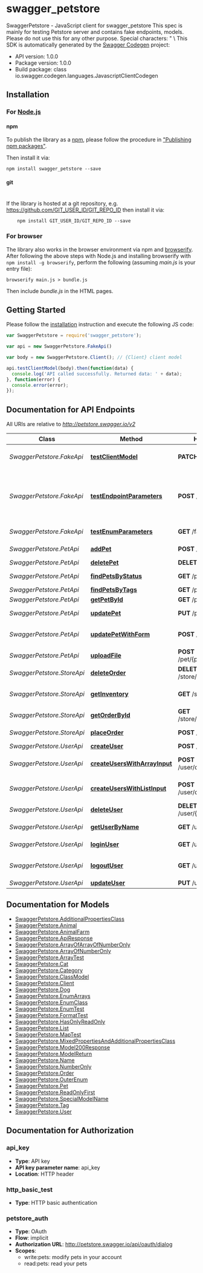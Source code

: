 # swagger_petstore

SwaggerPetstore - JavaScript client for swagger_petstore
This spec is mainly for testing Petstore server and contains fake endpoints, models. Please do not use this for any other purpose. Special characters: \" \\
This SDK is automatically generated by the [Swagger Codegen](https://github.com/swagger-api/swagger-codegen) project:

- API version: 1.0.0
- Package version: 1.0.0
- Build package: class io.swagger.codegen.languages.JavascriptClientCodegen

## Installation

### For [Node.js](https://nodejs.org/)

#### npm

To publish the library as a [npm](https://www.npmjs.com/),
please follow the procedure in ["Publishing npm packages"](https://docs.npmjs.com/getting-started/publishing-npm-packages).

Then install it via:

```shell
npm install swagger_petstore --save
```

#### git
#
If the library is hosted at a git repository, e.g.
https://github.com/GIT_USER_ID/GIT_REPO_ID
then install it via:

```shell
    npm install GIT_USER_ID/GIT_REPO_ID --save
```

### For browser

The library also works in the browser environment via npm and [browserify](http://browserify.org/). After following
the above steps with Node.js and installing browserify with `npm install -g browserify`,
perform the following (assuming *main.js* is your entry file):

```shell
browserify main.js > bundle.js
```

Then include *bundle.js* in the HTML pages.

## Getting Started

Please follow the [installation](#installation) instruction and execute the following JS code:

```javascript
var SwaggerPetstore = require('swagger_petstore');

var api = new SwaggerPetstore.FakeApi()

var body = new SwaggerPetstore.Client(); // {Client} client model

api.testClientModel(body).then(function(data) {
  console.log('API called successfully. Returned data: ' + data);
}, function(error) {
  console.error(error);
});


```

## Documentation for API Endpoints

All URIs are relative to *http://petstore.swagger.io/v2*

Class | Method | HTTP request | Description
------------ | ------------- | ------------- | -------------
*SwaggerPetstore.FakeApi* | [**testClientModel**](docs/FakeApi.md#testClientModel) | **PATCH** /fake | To test \&quot;client\&quot; model
*SwaggerPetstore.FakeApi* | [**testEndpointParameters**](docs/FakeApi.md#testEndpointParameters) | **POST** /fake | Fake endpoint for testing various parameters 假端點 偽のエンドポイント 가짜 엔드 포인트 
*SwaggerPetstore.FakeApi* | [**testEnumParameters**](docs/FakeApi.md#testEnumParameters) | **GET** /fake | To test enum parameters
*SwaggerPetstore.PetApi* | [**addPet**](docs/PetApi.md#addPet) | **POST** /pet | Add a new pet to the store
*SwaggerPetstore.PetApi* | [**deletePet**](docs/PetApi.md#deletePet) | **DELETE** /pet/{petId} | Deletes a pet
*SwaggerPetstore.PetApi* | [**findPetsByStatus**](docs/PetApi.md#findPetsByStatus) | **GET** /pet/findByStatus | Finds Pets by status
*SwaggerPetstore.PetApi* | [**findPetsByTags**](docs/PetApi.md#findPetsByTags) | **GET** /pet/findByTags | Finds Pets by tags
*SwaggerPetstore.PetApi* | [**getPetById**](docs/PetApi.md#getPetById) | **GET** /pet/{petId} | Find pet by ID
*SwaggerPetstore.PetApi* | [**updatePet**](docs/PetApi.md#updatePet) | **PUT** /pet | Update an existing pet
*SwaggerPetstore.PetApi* | [**updatePetWithForm**](docs/PetApi.md#updatePetWithForm) | **POST** /pet/{petId} | Updates a pet in the store with form data
*SwaggerPetstore.PetApi* | [**uploadFile**](docs/PetApi.md#uploadFile) | **POST** /pet/{petId}/uploadImage | uploads an image
*SwaggerPetstore.StoreApi* | [**deleteOrder**](docs/StoreApi.md#deleteOrder) | **DELETE** /store/order/{orderId} | Delete purchase order by ID
*SwaggerPetstore.StoreApi* | [**getInventory**](docs/StoreApi.md#getInventory) | **GET** /store/inventory | Returns pet inventories by status
*SwaggerPetstore.StoreApi* | [**getOrderById**](docs/StoreApi.md#getOrderById) | **GET** /store/order/{orderId} | Find purchase order by ID
*SwaggerPetstore.StoreApi* | [**placeOrder**](docs/StoreApi.md#placeOrder) | **POST** /store/order | Place an order for a pet
*SwaggerPetstore.UserApi* | [**createUser**](docs/UserApi.md#createUser) | **POST** /user | Create user
*SwaggerPetstore.UserApi* | [**createUsersWithArrayInput**](docs/UserApi.md#createUsersWithArrayInput) | **POST** /user/createWithArray | Creates list of users with given input array
*SwaggerPetstore.UserApi* | [**createUsersWithListInput**](docs/UserApi.md#createUsersWithListInput) | **POST** /user/createWithList | Creates list of users with given input array
*SwaggerPetstore.UserApi* | [**deleteUser**](docs/UserApi.md#deleteUser) | **DELETE** /user/{username} | Delete user
*SwaggerPetstore.UserApi* | [**getUserByName**](docs/UserApi.md#getUserByName) | **GET** /user/{username} | Get user by user name
*SwaggerPetstore.UserApi* | [**loginUser**](docs/UserApi.md#loginUser) | **GET** /user/login | Logs user into the system
*SwaggerPetstore.UserApi* | [**logoutUser**](docs/UserApi.md#logoutUser) | **GET** /user/logout | Logs out current logged in user session
*SwaggerPetstore.UserApi* | [**updateUser**](docs/UserApi.md#updateUser) | **PUT** /user/{username} | Updated user


## Documentation for Models

 - [SwaggerPetstore.AdditionalPropertiesClass](docs/AdditionalPropertiesClass.md)
 - [SwaggerPetstore.Animal](docs/Animal.md)
 - [SwaggerPetstore.AnimalFarm](docs/AnimalFarm.md)
 - [SwaggerPetstore.ApiResponse](docs/ApiResponse.md)
 - [SwaggerPetstore.ArrayOfArrayOfNumberOnly](docs/ArrayOfArrayOfNumberOnly.md)
 - [SwaggerPetstore.ArrayOfNumberOnly](docs/ArrayOfNumberOnly.md)
 - [SwaggerPetstore.ArrayTest](docs/ArrayTest.md)
 - [SwaggerPetstore.Cat](docs/Cat.md)
 - [SwaggerPetstore.Category](docs/Category.md)
 - [SwaggerPetstore.ClassModel](docs/ClassModel.md)
 - [SwaggerPetstore.Client](docs/Client.md)
 - [SwaggerPetstore.Dog](docs/Dog.md)
 - [SwaggerPetstore.EnumArrays](docs/EnumArrays.md)
 - [SwaggerPetstore.EnumClass](docs/EnumClass.md)
 - [SwaggerPetstore.EnumTest](docs/EnumTest.md)
 - [SwaggerPetstore.FormatTest](docs/FormatTest.md)
 - [SwaggerPetstore.HasOnlyReadOnly](docs/HasOnlyReadOnly.md)
 - [SwaggerPetstore.List](docs/List.md)
 - [SwaggerPetstore.MapTest](docs/MapTest.md)
 - [SwaggerPetstore.MixedPropertiesAndAdditionalPropertiesClass](docs/MixedPropertiesAndAdditionalPropertiesClass.md)
 - [SwaggerPetstore.Model200Response](docs/Model200Response.md)
 - [SwaggerPetstore.ModelReturn](docs/ModelReturn.md)
 - [SwaggerPetstore.Name](docs/Name.md)
 - [SwaggerPetstore.NumberOnly](docs/NumberOnly.md)
 - [SwaggerPetstore.Order](docs/Order.md)
 - [SwaggerPetstore.OuterEnum](docs/OuterEnum.md)
 - [SwaggerPetstore.Pet](docs/Pet.md)
 - [SwaggerPetstore.ReadOnlyFirst](docs/ReadOnlyFirst.md)
 - [SwaggerPetstore.SpecialModelName](docs/SpecialModelName.md)
 - [SwaggerPetstore.Tag](docs/Tag.md)
 - [SwaggerPetstore.User](docs/User.md)


## Documentation for Authorization


### api_key

- **Type**: API key
- **API key parameter name**: api_key
- **Location**: HTTP header

### http_basic_test

- **Type**: HTTP basic authentication

### petstore_auth

- **Type**: OAuth
- **Flow**: implicit
- **Authorization URL**: http://petstore.swagger.io/api/oauth/dialog
- **Scopes**: 
  - write:pets: modify pets in your account
  - read:pets: read your pets

